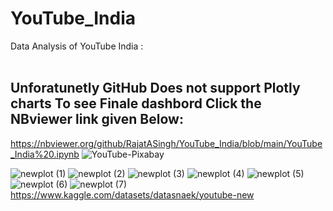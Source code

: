 # YouTube_India
Data Analysis of YouTube India : <br>
<br>
## Unforatunetly GitHub Does not support Plotly charts To see Finale dashbord Click the NBviewer link given Below:
https://nbviewer.org/github/RajatASingh/YouTube_India/blob/main/YouTube_India%20.ipynb
![YouTube-Pixabay](https://user-images.githubusercontent.com/105695431/207273547-41cd3ed4-9147-44e7-8d07-efa5ae1bd021.jpg)



![newplot (1)](https://user-images.githubusercontent.com/105695431/209185860-b2747c5b-c5a3-423b-9603-7b94e8e924f3.png)
![newplot (2)](https://user-images.githubusercontent.com/105695431/209185947-77ac3b11-795d-418e-8db2-0e1f1b05a76a.png)
![newplot (3)](https://user-images.githubusercontent.com/105695431/209186001-2b87f915-46a9-460b-b12f-ab1d3160a9a8.png)
![newplot (4)](https://user-images.githubusercontent.com/105695431/209186037-8e2c02d2-32ed-4bd6-9e3c-408654ae538e.png)
![newplot (5)](https://user-images.githubusercontent.com/105695431/209186067-a9b08bed-c965-47e1-b41c-55e730bd0261.png)
![newplot (6)](https://user-images.githubusercontent.com/105695431/209186097-b2c78264-8285-455e-a4e6-3839ff8081e7.png)
![newplot (7)](https://user-images.githubusercontent.com/105695431/209186116-a2356e3f-4dfe-4d7a-9384-c7b1c8660292.png)
https://www.kaggle.com/datasets/datasnaek/youtube-new
